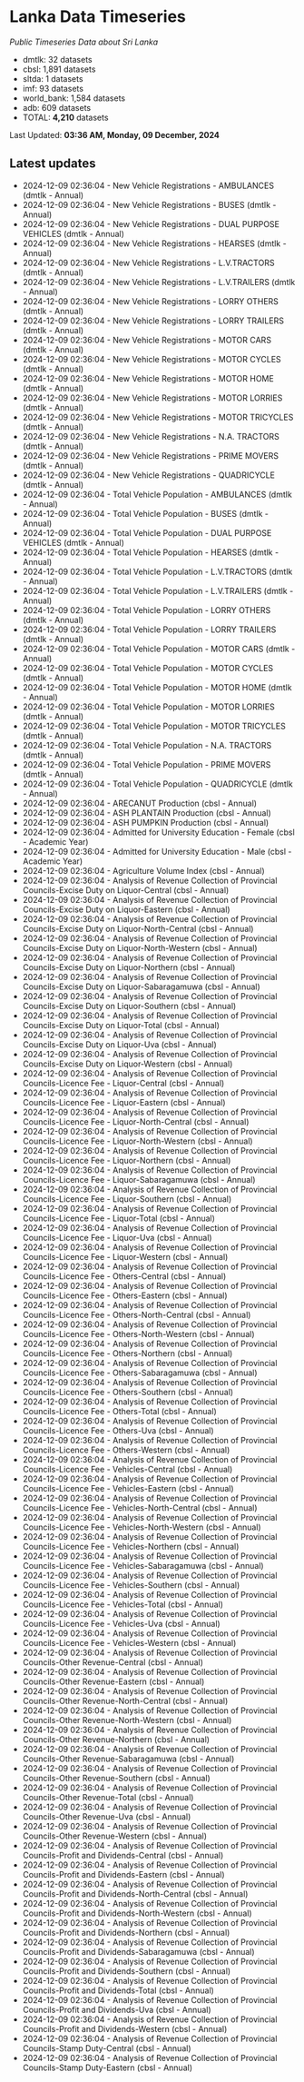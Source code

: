 # Lanka Data Timeseries
*Public Timeseries Data about Sri Lanka*

* dmtlk: 32 datasets
* cbsl: 1,891 datasets
* sltda: 1 datasets
* imf: 93 datasets
* world_bank: 1,584 datasets
* adb: 609 datasets
* TOTAL: **4,210** datasets

Last Updated: **03:36 AM, Monday, 09 December, 2024**

## Latest updates

* 2024-12-09 02:36:04 - New Vehicle Registrations - AMBULANCES (dmtlk - Annual)
* 2024-12-09 02:36:04 - New Vehicle Registrations - BUSES (dmtlk - Annual)
* 2024-12-09 02:36:04 - New Vehicle Registrations - DUAL PURPOSE VEHICLES (dmtlk - Annual)
* 2024-12-09 02:36:04 - New Vehicle Registrations - HEARSES (dmtlk - Annual)
* 2024-12-09 02:36:04 - New Vehicle Registrations - L.V.TRACTORS (dmtlk - Annual)
* 2024-12-09 02:36:04 - New Vehicle Registrations - L.V.TRAILERS (dmtlk - Annual)
* 2024-12-09 02:36:04 - New Vehicle Registrations - LORRY OTHERS (dmtlk - Annual)
* 2024-12-09 02:36:04 - New Vehicle Registrations - LORRY TRAILERS (dmtlk - Annual)
* 2024-12-09 02:36:04 - New Vehicle Registrations - MOTOR CARS (dmtlk - Annual)
* 2024-12-09 02:36:04 - New Vehicle Registrations - MOTOR CYCLES (dmtlk - Annual)
* 2024-12-09 02:36:04 - New Vehicle Registrations - MOTOR HOME (dmtlk - Annual)
* 2024-12-09 02:36:04 - New Vehicle Registrations - MOTOR LORRIES (dmtlk - Annual)
* 2024-12-09 02:36:04 - New Vehicle Registrations - MOTOR TRICYCLES (dmtlk - Annual)
* 2024-12-09 02:36:04 - New Vehicle Registrations - N.A. TRACTORS (dmtlk - Annual)
* 2024-12-09 02:36:04 - New Vehicle Registrations - PRIME MOVERS (dmtlk - Annual)
* 2024-12-09 02:36:04 - New Vehicle Registrations - QUADRICYCLE (dmtlk - Annual)
* 2024-12-09 02:36:04 - Total Vehicle Population - AMBULANCES (dmtlk - Annual)
* 2024-12-09 02:36:04 - Total Vehicle Population - BUSES (dmtlk - Annual)
* 2024-12-09 02:36:04 - Total Vehicle Population - DUAL PURPOSE VEHICLES (dmtlk - Annual)
* 2024-12-09 02:36:04 - Total Vehicle Population - HEARSES (dmtlk - Annual)
* 2024-12-09 02:36:04 - Total Vehicle Population - L.V.TRACTORS (dmtlk - Annual)
* 2024-12-09 02:36:04 - Total Vehicle Population - L.V.TRAILERS (dmtlk - Annual)
* 2024-12-09 02:36:04 - Total Vehicle Population - LORRY OTHERS (dmtlk - Annual)
* 2024-12-09 02:36:04 - Total Vehicle Population - LORRY TRAILERS (dmtlk - Annual)
* 2024-12-09 02:36:04 - Total Vehicle Population - MOTOR CARS (dmtlk - Annual)
* 2024-12-09 02:36:04 - Total Vehicle Population - MOTOR CYCLES (dmtlk - Annual)
* 2024-12-09 02:36:04 - Total Vehicle Population - MOTOR HOME (dmtlk - Annual)
* 2024-12-09 02:36:04 - Total Vehicle Population - MOTOR LORRIES (dmtlk - Annual)
* 2024-12-09 02:36:04 - Total Vehicle Population - MOTOR TRICYCLES (dmtlk - Annual)
* 2024-12-09 02:36:04 - Total Vehicle Population - N.A. TRACTORS (dmtlk - Annual)
* 2024-12-09 02:36:04 - Total Vehicle Population - PRIME MOVERS (dmtlk - Annual)
* 2024-12-09 02:36:04 - Total Vehicle Population - QUADRICYCLE (dmtlk - Annual)
* 2024-12-09 02:36:04 - ARECANUT Production (cbsl - Annual)
* 2024-12-09 02:36:04 - ASH PLANTAIN Production (cbsl - Annual)
* 2024-12-09 02:36:04 - ASH PUMPKIN Production (cbsl - Annual)
* 2024-12-09 02:36:04 - Admitted for University Education - Female (cbsl - Academic Year)
* 2024-12-09 02:36:04 - Admitted for University Education - Male (cbsl - Academic Year)
* 2024-12-09 02:36:04 - Agriculture Volume Index (cbsl - Annual)
* 2024-12-09 02:36:04 - Analysis of Revenue Collection of Provincial Councils-Excise Duty on Liquor-Central (cbsl - Annual)
* 2024-12-09 02:36:04 - Analysis of Revenue Collection of Provincial Councils-Excise Duty on Liquor-Eastern (cbsl - Annual)
* 2024-12-09 02:36:04 - Analysis of Revenue Collection of Provincial Councils-Excise Duty on Liquor-North-Central (cbsl - Annual)
* 2024-12-09 02:36:04 - Analysis of Revenue Collection of Provincial Councils-Excise Duty on Liquor-North-Western (cbsl - Annual)
* 2024-12-09 02:36:04 - Analysis of Revenue Collection of Provincial Councils-Excise Duty on Liquor-Northern (cbsl - Annual)
* 2024-12-09 02:36:04 - Analysis of Revenue Collection of Provincial Councils-Excise Duty on Liquor-Sabaragamuwa (cbsl - Annual)
* 2024-12-09 02:36:04 - Analysis of Revenue Collection of Provincial Councils-Excise Duty on Liquor-Southern (cbsl - Annual)
* 2024-12-09 02:36:04 - Analysis of Revenue Collection of Provincial Councils-Excise Duty on Liquor-Total (cbsl - Annual)
* 2024-12-09 02:36:04 - Analysis of Revenue Collection of Provincial Councils-Excise Duty on Liquor-Uva (cbsl - Annual)
* 2024-12-09 02:36:04 - Analysis of Revenue Collection of Provincial Councils-Excise Duty on Liquor-Western (cbsl - Annual)
* 2024-12-09 02:36:04 - Analysis of Revenue Collection of Provincial Councils-Licence Fee - Liquor-Central (cbsl - Annual)
* 2024-12-09 02:36:04 - Analysis of Revenue Collection of Provincial Councils-Licence Fee - Liquor-Eastern (cbsl - Annual)
* 2024-12-09 02:36:04 - Analysis of Revenue Collection of Provincial Councils-Licence Fee - Liquor-North-Central (cbsl - Annual)
* 2024-12-09 02:36:04 - Analysis of Revenue Collection of Provincial Councils-Licence Fee - Liquor-North-Western (cbsl - Annual)
* 2024-12-09 02:36:04 - Analysis of Revenue Collection of Provincial Councils-Licence Fee - Liquor-Northern (cbsl - Annual)
* 2024-12-09 02:36:04 - Analysis of Revenue Collection of Provincial Councils-Licence Fee - Liquor-Sabaragamuwa (cbsl - Annual)
* 2024-12-09 02:36:04 - Analysis of Revenue Collection of Provincial Councils-Licence Fee - Liquor-Southern (cbsl - Annual)
* 2024-12-09 02:36:04 - Analysis of Revenue Collection of Provincial Councils-Licence Fee - Liquor-Total (cbsl - Annual)
* 2024-12-09 02:36:04 - Analysis of Revenue Collection of Provincial Councils-Licence Fee - Liquor-Uva (cbsl - Annual)
* 2024-12-09 02:36:04 - Analysis of Revenue Collection of Provincial Councils-Licence Fee - Liquor-Western (cbsl - Annual)
* 2024-12-09 02:36:04 - Analysis of Revenue Collection of Provincial Councils-Licence Fee - Others-Central (cbsl - Annual)
* 2024-12-09 02:36:04 - Analysis of Revenue Collection of Provincial Councils-Licence Fee - Others-Eastern (cbsl - Annual)
* 2024-12-09 02:36:04 - Analysis of Revenue Collection of Provincial Councils-Licence Fee - Others-North-Central (cbsl - Annual)
* 2024-12-09 02:36:04 - Analysis of Revenue Collection of Provincial Councils-Licence Fee - Others-North-Western (cbsl - Annual)
* 2024-12-09 02:36:04 - Analysis of Revenue Collection of Provincial Councils-Licence Fee - Others-Northern (cbsl - Annual)
* 2024-12-09 02:36:04 - Analysis of Revenue Collection of Provincial Councils-Licence Fee - Others-Sabaragamuwa (cbsl - Annual)
* 2024-12-09 02:36:04 - Analysis of Revenue Collection of Provincial Councils-Licence Fee - Others-Southern (cbsl - Annual)
* 2024-12-09 02:36:04 - Analysis of Revenue Collection of Provincial Councils-Licence Fee - Others-Total (cbsl - Annual)
* 2024-12-09 02:36:04 - Analysis of Revenue Collection of Provincial Councils-Licence Fee - Others-Uva (cbsl - Annual)
* 2024-12-09 02:36:04 - Analysis of Revenue Collection of Provincial Councils-Licence Fee - Others-Western (cbsl - Annual)
* 2024-12-09 02:36:04 - Analysis of Revenue Collection of Provincial Councils-Licence Fee - Vehicles-Central (cbsl - Annual)
* 2024-12-09 02:36:04 - Analysis of Revenue Collection of Provincial Councils-Licence Fee - Vehicles-Eastern (cbsl - Annual)
* 2024-12-09 02:36:04 - Analysis of Revenue Collection of Provincial Councils-Licence Fee - Vehicles-North-Central (cbsl - Annual)
* 2024-12-09 02:36:04 - Analysis of Revenue Collection of Provincial Councils-Licence Fee - Vehicles-North-Western (cbsl - Annual)
* 2024-12-09 02:36:04 - Analysis of Revenue Collection of Provincial Councils-Licence Fee - Vehicles-Northern (cbsl - Annual)
* 2024-12-09 02:36:04 - Analysis of Revenue Collection of Provincial Councils-Licence Fee - Vehicles-Sabaragamuwa (cbsl - Annual)
* 2024-12-09 02:36:04 - Analysis of Revenue Collection of Provincial Councils-Licence Fee - Vehicles-Southern (cbsl - Annual)
* 2024-12-09 02:36:04 - Analysis of Revenue Collection of Provincial Councils-Licence Fee - Vehicles-Total (cbsl - Annual)
* 2024-12-09 02:36:04 - Analysis of Revenue Collection of Provincial Councils-Licence Fee - Vehicles-Uva (cbsl - Annual)
* 2024-12-09 02:36:04 - Analysis of Revenue Collection of Provincial Councils-Licence Fee - Vehicles-Western (cbsl - Annual)
* 2024-12-09 02:36:04 - Analysis of Revenue Collection of Provincial Councils-Other Revenue-Central (cbsl - Annual)
* 2024-12-09 02:36:04 - Analysis of Revenue Collection of Provincial Councils-Other Revenue-Eastern (cbsl - Annual)
* 2024-12-09 02:36:04 - Analysis of Revenue Collection of Provincial Councils-Other Revenue-North-Central (cbsl - Annual)
* 2024-12-09 02:36:04 - Analysis of Revenue Collection of Provincial Councils-Other Revenue-North-Western (cbsl - Annual)
* 2024-12-09 02:36:04 - Analysis of Revenue Collection of Provincial Councils-Other Revenue-Northern (cbsl - Annual)
* 2024-12-09 02:36:04 - Analysis of Revenue Collection of Provincial Councils-Other Revenue-Sabaragamuwa (cbsl - Annual)
* 2024-12-09 02:36:04 - Analysis of Revenue Collection of Provincial Councils-Other Revenue-Southern (cbsl - Annual)
* 2024-12-09 02:36:04 - Analysis of Revenue Collection of Provincial Councils-Other Revenue-Total (cbsl - Annual)
* 2024-12-09 02:36:04 - Analysis of Revenue Collection of Provincial Councils-Other Revenue-Uva (cbsl - Annual)
* 2024-12-09 02:36:04 - Analysis of Revenue Collection of Provincial Councils-Other Revenue-Western (cbsl - Annual)
* 2024-12-09 02:36:04 - Analysis of Revenue Collection of Provincial Councils-Profit and Dividends-Central (cbsl - Annual)
* 2024-12-09 02:36:04 - Analysis of Revenue Collection of Provincial Councils-Profit and Dividends-Eastern (cbsl - Annual)
* 2024-12-09 02:36:04 - Analysis of Revenue Collection of Provincial Councils-Profit and Dividends-North-Central (cbsl - Annual)
* 2024-12-09 02:36:04 - Analysis of Revenue Collection of Provincial Councils-Profit and Dividends-North-Western (cbsl - Annual)
* 2024-12-09 02:36:04 - Analysis of Revenue Collection of Provincial Councils-Profit and Dividends-Northern (cbsl - Annual)
* 2024-12-09 02:36:04 - Analysis of Revenue Collection of Provincial Councils-Profit and Dividends-Sabaragamuwa (cbsl - Annual)
* 2024-12-09 02:36:04 - Analysis of Revenue Collection of Provincial Councils-Profit and Dividends-Southern (cbsl - Annual)
* 2024-12-09 02:36:04 - Analysis of Revenue Collection of Provincial Councils-Profit and Dividends-Total (cbsl - Annual)
* 2024-12-09 02:36:04 - Analysis of Revenue Collection of Provincial Councils-Profit and Dividends-Uva (cbsl - Annual)
* 2024-12-09 02:36:04 - Analysis of Revenue Collection of Provincial Councils-Profit and Dividends-Western (cbsl - Annual)
* 2024-12-09 02:36:04 - Analysis of Revenue Collection of Provincial Councils-Stamp Duty-Central (cbsl - Annual)
* 2024-12-09 02:36:04 - Analysis of Revenue Collection of Provincial Councils-Stamp Duty-Eastern (cbsl - Annual)